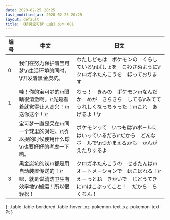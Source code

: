 ```yaml
---
date: 2020-02-25 20:25
last_modified_at: 2020-02-25 20:25
layout: default
title: 《精灵宝可梦 白金》文本 081
---
```

| 编号 | 中文 | 日文 |
| ---- | ---- | ---- |
| 0 | 我们在努力保护着宝可梦\n生活环境的同时，\f开发着黑金炭坑。 | わたしどもは　ポケモンの　くらしている\nばしょを　こわさぬように\fクロガネたんこうを　ほっております |
| 1 | 哇！你的宝可梦的\n眼睛很清澈啊。\r光是看着就觉得让人高兴！\n送你这个！\r | わっ！　きみの　ポケモン\nなんだか　めが　きらきら　してる\rみてて　うれしくなっちゃった！\nこれ　あげるよ！\r |
| 2 | 宝可梦一直是呆在\n同一个球里的对吧。\r所以捉的时候使用什么球\n也要好好的考虑一下哟。 | ポケモンって　いつもは\nボ－ルに　はいっているだろ\rだから　どんな　ボ－ルで\nつかまえるかも　かんがえたりするよ |
| 3 | 黑金炭坑的炭\n都是用自动装置传送的！\r嗯，就是说清洁卫生有效率地\n搬运！所以很轻松！ | クロガネたんこうの　せきたんは\nオ－トメ－ションで　はこばれる！\rえ－っとね　きかいで　じどうてきに\nはこぶってこと！　だから　らくちん！ |
{: .table .table-bordered .table-hover .xz-pokemon-text .xz-pokemon-text-Pt }
